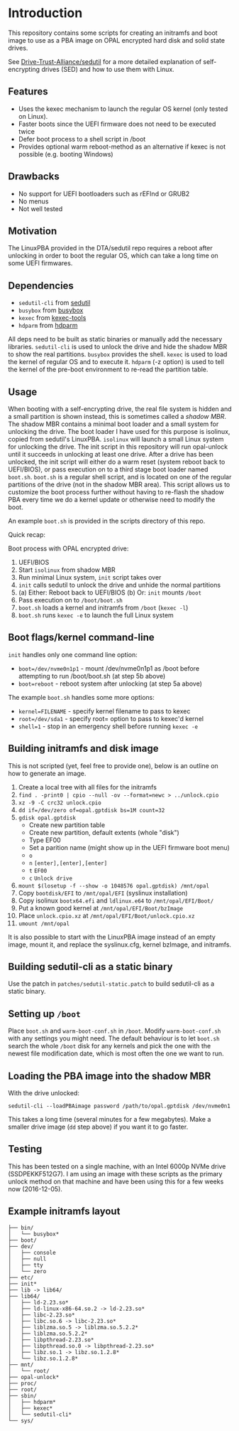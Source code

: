Introduction
============

This repository contains some scripts for creating an initramfs and boot image
to use as a PBA image on OPAL encrypted hard disk and solid state drives.

See
[Drive-Trust-Alliance/sedutil](https://github.com/Drive-Trust-Alliance/sedutil)
for a more detailed explanation of self-encrypting drives (SED) and how to use
them with Linux.

Features
--------

 - Uses the kexec mechanism to launch the regular OS kernel (only tested on
   Linux).
 - Faster boots since the UEFI firmware does not need to be executed twice
 - Defer boot process to a shell script in /boot
 - Provides optional warm reboot-method as an alternative if kexec is not
   possible (e.g. booting Windows)

Drawbacks
---------

 - No support for UEFI bootloaders such as rEFInd or GRUB2
 - No menus
 - Not well tested

Motivation
----------

The LinuxPBA provided in the DTA/sedutil repo requires a reboot after unlocking
in order to boot the regular OS, which can take a long time on some UEFI
firmwares.

Dependencies
------------

 - `sedutil-cli` from [sedutil](https://github.com/Drive-Trust-Alliance/sedutil)
 - `busybox` from [busybox](https://busybox.net)
 - `kexec` from [kexec-tools](https://kernel.org/pub/linux/utils/kernel/kexec/)
 - `hdparm` from [hdparm](https://sourceforge.net/projects/hdparm/)

All deps need to be built as static binaries or manually add the necessary
libraries.
`sedutil-cli` is used to unlock the drive and hide the shadow MBR to show the
real partitions.
`busybox` provides the shell.
`kexec` is used to load the kernel of regular OS and to execute it.
`hdparm` (-z option) is used to tell the kernel of the pre-boot environment to
re-read the partition table.

Usage
-----

When booting with a self-encrypting drive, the real file system is hidden and a
small partition is shown instead, this is sometimes called a _shadow MBR_.
The shadow MBR contains a minimal boot loader and a small system for unlocking
the drive. The boot loader I have used for this purpose is isolinux, copied
from sedutil's LinuxPBA. `isolinux` will launch a small Linux system for
unlocking the drive.
The init script in this repository will run opal-unlock until it succeeds in
unlocking at least one drive. After a drive has been unlocked, the init script
will either do a warm reset (system reboot back to UEFI/BIOS), or pass
execution on to a third stage boot loader named `boot.sh`.
`boot.sh` is a regular shell script, and is located on one of the regular
partitions of the drive (not in the shadow MBR area). This script allows us to
customize the boot process further without having to re-flash the shadow PBA
every time we do a kernel update or otherwise need to modify the boot.

An example `boot.sh` is provided in the scripts directory of this repo.

Quick recap:

Boot process with OPAL encrypted drive:

 1. UEFI/BIOS
 2. Start `isolinux` from shadow MBR
 3. Run minimal Linux system, `init` script takes over
 4. `init` calls sedutil to unlock the drive and unhide the normal partitions
 5. (a) Either: Reboot back to UEFI/BIOS
    (b) Or: `init` mounts `/boot`
 6. Pass execution on to `/boot/boot.sh`
 7. `boot.sh` loads a kernel and initramfs from `/boot` (`kexec -l`)
 8. `boot.sh` runs `kexec -e` to launch the full Linux system

Boot flags/kernel command-line
------------------------------

`init` handles only one command line option:

 - `boot=/dev/nvme0n1p1` - mount /dev/nvme0n1p1 as /boot before attempting to
   run /boot/boot.sh (at step 5b above)
 - `boot=reboot` - reboot system after unlocking (at step 5a above)

The example `boot.sh` handles some more options:

 - `kernel=FILENAME` - specify kernel filename to pass to kexec
 - `root=/dev/sda1` - specify root= option to pass to kexec'd kernel
 - `shell=1` - stop in an emergency shell before running `kexec -e`


Building initramfs and disk image
---------------------------------

This is not scripted (yet, feel free to provide one), below is an outline on how
to generate an image.

1. Create a local tree with all files for the initramfs
2. `find . -print0 | cpio --null -ov --format=newc > ../unlock.cpio`
3. `xz -9 -C crc32 unlock.cpio`
4. `dd if=/dev/zero of=opal.gptdisk bs=1M count=32`
5. `gdisk opal.gptdisk`
    - Create new partition table
    - Create new partition, default extents (whole "disk")
    - Type EF00
    - Set a parition name (might show up in the UEFI firmware boot menu)
    - `o`
    - `n` `[enter],[enter],[enter]`
    - `t` `EF00`
    - `c` `Unlock drive`
6. `mount $(losetup -f --show -o 1048576 opal.gptdisk) /mnt/opal`
7. Copy `bootdisk/EFI` to `/mnt/opal/EFI` (syslinux installation)
8. Copy isolinux `bootx64.efi` and `ldlinux.e64` to `/mnt/opal/EFI/Boot/`
9. Put a known good kernel at `/mnt/opal/EFI/Boot/bzImage`
10. Place `unlock.cpio.xz` at `/mnt/opal/EFI/Boot/unlock.cpio.xz`
11. `umount /mnt/opal`

It is also possible to start with the LinuxPBA image instead of an empty image,
mount it, and replace the syslinux.cfg, kernel bzImage, and initramfs.

Building sedutil-cli as a static binary
---------------------------------------

Use the patch in `patches/sedutil-static.patch` to build sedutil-cli as a static
binary.

Setting up `/boot`
------------------

Place `boot.sh` and `warm-boot-conf.sh` in `/boot`. Modify `warm-boot-conf.sh`
with any settings you might need. The default behaviour is to let `boot.sh`
search the whole `/boot` disk for any kernels and pick the one with the newest
file modification date, which is most often the one we want to run.

Loading the PBA image into the shadow MBR
-----------------------------------------

With the drive unlocked:

    sedutil-cli --loadPBAimage password /path/to/opal.gptdisk /dev/nvme0n1

This takes a long time (several minutes for a few megabytes). Make a smaller
drive image (`dd` step above) if you want it to go faster.

Testing
-------
This has been tested on a single machine, with an Intel 6000p NVMe drive
(SSDPEKKF512G7).
I am using an image with these scripts as the primary unlock method on that
machine and have been using this for a few weeks now (2016-12-05).

Example initramfs layout
------------------------

    ├── bin/
    │   └── busybox*
    ├── boot/
    ├── dev/
    │   ├── console
    │   ├── null
    │   ├── tty
    │   └── zero
    ├── etc/
    ├── init*
    ├── lib -> lib64/
    ├── lib64/
    │   ├── ld-2.23.so*
    │   ├── ld-linux-x86-64.so.2 -> ld-2.23.so*
    │   ├── libc-2.23.so*
    │   ├── libc.so.6 -> libc-2.23.so*
    │   ├── liblzma.so.5 -> liblzma.so.5.2.2*
    │   ├── liblzma.so.5.2.2*
    │   ├── libpthread-2.23.so*
    │   ├── libpthread.so.0 -> libpthread-2.23.so*
    │   ├── libz.so.1 -> libz.so.1.2.8*
    │   └── libz.so.1.2.8*
    ├── mnt/
    │   └── root/
    ├── opal-unlock*
    ├── proc/
    ├── root/
    ├── sbin/
    │   ├── hdparm*
    │   ├── kexec*
    │   └── sedutil-cli*
    └── sys/
